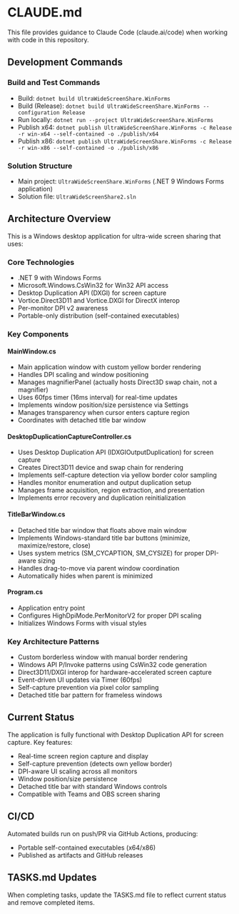 # CLAUDE.md

This file provides guidance to Claude Code (claude.ai/code) when working with code in this repository.

## Development Commands

### Build and Test Commands
- Build: `dotnet build UltraWideScreenShare.WinForms`
- Build (Release): `dotnet build UltraWideScreenShare.WinForms --configuration Release`
- Run locally: `dotnet run --project UltraWideScreenShare.WinForms`
- Publish x64: `dotnet publish UltraWideScreenShare.WinForms -c Release -r win-x64 --self-contained -o ./publish/x64`
- Publish x86: `dotnet publish UltraWideScreenShare.WinForms -c Release -r win-x86 --self-contained -o ./publish/x86`

### Solution Structure
- Main project: `UltraWideScreenShare.WinForms` (.NET 9 Windows Forms application)
- Solution file: `UltraWideScreenShare2.sln`

## Architecture Overview

This is a Windows desktop application for ultra-wide screen sharing that uses:

### Core Technologies
- .NET 9 with Windows Forms
- Microsoft.Windows.CsWin32 for Win32 API access
- Desktop Duplication API (DXGI) for screen capture
- Vortice.Direct3D11 and Vortice.DXGI for DirectX interop
- Per-monitor DPI v2 awareness
- Portable-only distribution (self-contained executables)

### Key Components

#### MainWindow.cs
- Main application window with custom yellow border rendering
- Handles DPI scaling and window positioning
- Manages magnifierPanel (actually hosts Direct3D swap chain, not a magnifier)
- Uses 60fps timer (16ms interval) for real-time updates
- Implements window position/size persistence via Settings
- Manages transparency when cursor enters capture region
- Coordinates with detached title bar window

#### DesktopDuplicationCaptureController.cs
- Uses Desktop Duplication API (IDXGIOutputDuplication) for screen capture
- Creates Direct3D11 device and swap chain for rendering
- Implements self-capture detection via yellow border color sampling
- Handles monitor enumeration and output duplication setup
- Manages frame acquisition, region extraction, and presentation
- Implements error recovery and duplication reinitialization

#### TitleBarWindow.cs
- Detached title bar window that floats above main window
- Implements Windows-standard title bar buttons (minimize, maximize/restore, close)
- Uses system metrics (SM_CYCAPTION, SM_CYSIZE) for proper DPI-aware sizing
- Handles drag-to-move via parent window coordination
- Automatically hides when parent is minimized

#### Program.cs
- Application entry point
- Configures HighDpiMode.PerMonitorV2 for proper DPI scaling
- Initializes Windows Forms with visual styles

### Key Architecture Patterns
- Custom borderless window with manual border rendering
- Windows API P/Invoke patterns using CsWin32 code generation
- Direct3D11/DXGI interop for hardware-accelerated screen capture
- Event-driven UI updates via Timer (60fps)
- Self-capture prevention via pixel color sampling
- Detached title bar pattern for frameless windows

## Current Status

The application is fully functional with Desktop Duplication API for screen capture. Key features:
- Real-time screen region capture and display
- Self-capture prevention (detects own yellow border)
- DPI-aware UI scaling across all monitors
- Window position/size persistence
- Detached title bar with standard Windows controls
- Compatible with Teams and OBS screen sharing

## CI/CD
Automated builds run on push/PR via GitHub Actions, producing:
- Portable self-contained executables (x64/x86)
- Published as artifacts and GitHub releases

## TASKS.md Updates
When completing tasks, update the TASKS.md file to reflect current status and remove completed items.